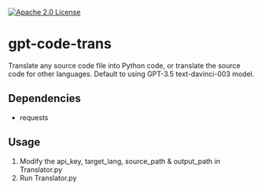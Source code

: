 [![Apache 2.0 License](https://img.shields.io/badge/license-Apache-blue.svg?style=flat)](LICENSE.md)

# gpt-code-trans
Translate any source code file into Python code, or translate the source code for other languages. Default to using GPT-3.5 text-davinci-003 model.

Dependencies
------------
- requests

Usage
-----
1. Modify the api_key, target_lang, source_path & output_path in Translator.py
2. Run Translator.py
